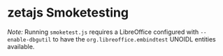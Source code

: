 # zetajs Smoketesting

*Note:*  Running `smoketest.js` requires a LibreOffice configured with `--enable-dbgutil` to have
the `org.libreoffice.embindtest` UNOIDL entities available.
